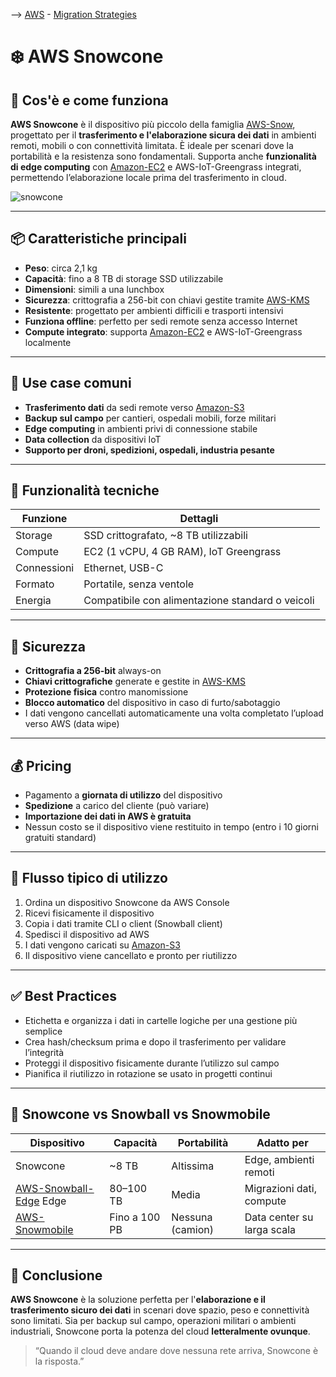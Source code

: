 --> [AWS](AWS.md)  -  [Migration Strategies](AWS-Migration-Strategies.md)
# ❄️ AWS Snowcone

## 📘 Cos'è e come funziona

**AWS Snowcone** è il dispositivo più piccolo della famiglia [AWS-Snow](AWS-Snow.md), progettato per il **trasferimento e l'elaborazione sicura dei dati** in ambienti remoti, mobili o con connettività limitata. È ideale per scenari dove la portabilità e la resistenza sono fondamentali. 
Supporta anche **funzionalità di edge computing** con [Amazon-EC2](Amazon-EC2.md) e AWS-IoT-Greengrass integrati, permettendo l’elaborazione locale prima del trasferimento in cloud.

![snowcone](snowcone.jpg)

---

## 📦 Caratteristiche principali

- **Peso**: circa 2,1 kg
- **Capacità**: fino a 8 TB di storage SSD utilizzabile
- **Dimensioni**: simili a una lunchbox
- **Sicurezza**: crittografia a 256-bit con chiavi gestite tramite [AWS-KMS](AWS-KMS.md)
- **Resistente**: progettato per ambienti difficili e trasporti intensivi
- **Funziona offline**: perfetto per sedi remote senza accesso Internet
- **Compute integrato**: supporta [Amazon-EC2](Amazon-EC2.md) e AWS-IoT-Greengrass localmente

---

## 🚀 Use case comuni

- **Trasferimento dati** da sedi remote verso [Amazon-S3](Amazon-S3.md)
- **Backup sul campo** per cantieri, ospedali mobili, forze militari
- **Edge computing** in ambienti privi di connessione stabile
- **Data collection** da dispositivi IoT
- **Supporto per droni, spedizioni, ospedali, industria pesante**

---

## 🔧 Funzionalità tecniche

| Funzione                | Dettagli                                |
|-------------------------|-----------------------------------------|
| Storage                 | SSD crittografato, ~8 TB utilizzabili   |
| Compute                 | EC2 (1 vCPU, 4 GB RAM), IoT Greengrass  |
| Connessioni             | Ethernet, USB-C                         |
| Formato                 | Portatile, senza ventole                |
| Energia                 | Compatibile con alimentazione standard o veicoli |

---

## 🔐 Sicurezza

- **Crittografia a 256-bit** always-on
- **Chiavi crittografiche** generate e gestite in [AWS-KMS](AWS-KMS.md)
- **Protezione fisica** contro manomissione
- **Blocco automatico** del dispositivo in caso di furto/sabotaggio
- I dati vengono cancellati automaticamente una volta completato l’upload verso AWS (data wipe)

---

## 💰 Pricing

- Pagamento a **giornata di utilizzo** del dispositivo
- **Spedizione** a carico del cliente (può variare)
- **Importazione dei dati in AWS è gratuita**
- Nessun costo se il dispositivo viene restituito in tempo (entro i 10 giorni gratuiti standard)

---

## 🧪 Flusso tipico di utilizzo

1. Ordina un dispositivo Snowcone da AWS Console
2. Ricevi fisicamente il dispositivo
3. Copia i dati tramite CLI o client (Snowball client)
4. Spedisci il dispositivo ad AWS
5. I dati vengono caricati su [Amazon-S3](Amazon-S3.md)
6. Il dispositivo viene cancellato e pronto per riutilizzo

---

## ✅ Best Practices

- Etichetta e organizza i dati in cartelle logiche per una gestione più semplice
- Crea hash/checksum prima e dopo il trasferimento per validare l’integrità
- Proteggi il dispositivo fisicamente durante l’utilizzo sul campo
- Pianifica il riutilizzo in rotazione se usato in progetti continui

---

## 🔄 Snowcone vs Snowball vs Snowmobile

| Dispositivo   | Capacità           | Portabilità      | Adatto per                 |
|---------------|--------------------|------------------|----------------------------|
| Snowcone      | ~8 TB              | Altissima        | Edge, ambienti remoti      |
| [AWS-Snowball-Edge](AWS-Snowball-Edge.md) Edge | 80–100 TB          | Media            | Migrazioni dati, compute   |
| [AWS-Snowmobile](AWS-Snowmobile.md)    | Fino a 100 PB      | Nessuna (camion) | Data center su larga scala |

---

## 📌 Conclusione

**AWS Snowcone** è la soluzione perfetta per l'**elaborazione e il trasferimento sicuro dei dati** in scenari dove spazio, peso e connettività sono limitati. Sia per backup sul campo, operazioni militari o ambienti industriali, Snowcone porta la potenza del cloud **letteralmente ovunque**.

> “Quando il cloud deve andare dove nessuna rete arriva, Snowcone è la risposta.”
